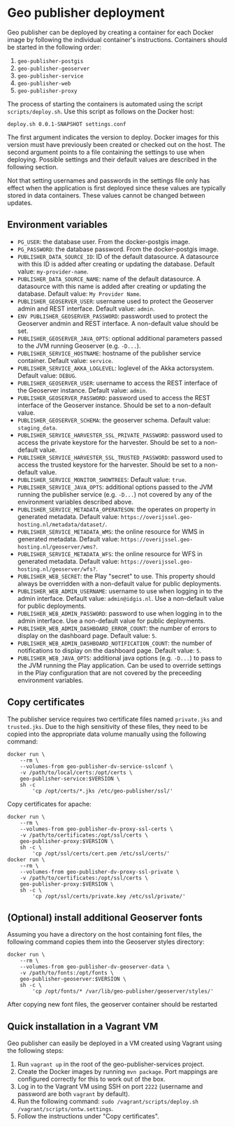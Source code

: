 # Geo publisher deployment

Geo publisher can be deployed by creating a container for each Docker image 
by following the individual container's instructions. Containers should be 
started in the following order:

1. ``geo-publisher-postgis``
2. ``geo-publisher-geoserver``
3. ``geo-publisher-service``
4. ``geo-publisher-web``
5. ``geo-publisher-proxy``

The process of starting the containers is automated using the script 
``scripts/deploy.sh``. Use this script as follows on the Docker host:

```
deploy.sh 0.0.1-SNAPSHOT settings.conf 
```

The first argument indicates the version to deploy. Docker images for this 
version must have previously been created or checked out on the host. The
second argument points to a file containing the settings to use when deploying.
Possible settings and their default values are described in the following 
section.

Not that setting usernames and passwords in the settings file only has effect
when the application is first deployed since these values are typically stored
in data containers. These values cannot be changed between updates.

## Environment variables

- ``PG_USER``: the database user. From the docker-postgis image.
- ``PG_PASSWORD``: the database password. From the docker-postgis image.
- ``PUBLISHER_DATA_SOURCE_ID``: ID of the default datasource. A datasource with this ID is added after creating or updating the database. Default value: ``my-provider-name``.
- ``PUBLISHER_DATA_SOURCE_NAME``: name of the default datasource. A datasource with this name is added after creating or updating the database. Default value: ``My Provider Name``.
- ``PUBLISHER_GEOSERVER_USER``: username used to protect the Geoserver admin and REST interface. Default value: ``admin``.
- ``ENV PUBLISHER_GEOSERVER_PASSWORD``: passwordt used to protect the Geoserver andmin and REST interface. A non-default value should be set.
- ``PUBLISHER_GEOSERVER_JAVA_OPTS``: optional additional parameters passed to the JVM running Geoserver (e.g. ``-D...``).
- ``PUBLISHER_SERVICE_HOSTNAME``: hostname of the publisher service container. Default value: ``service``.
- ``PUBLISHER_SERVICE_AKKA_LOGLEVEL``: loglevel of the Akka actorsystem. Default value: ``DEBUG``.
- ``PUBLISHER_GEOSERVER_USER``: username to access the REST interface of the Geoserver instance. Default value: ``admin``.
- ``PUBLISHER_GEOSERVER_PASSWORD``: password used to access the REST interface of the Geoserver instance. Should be set to a non-default value.
- ``PUBLISHER_GEOSERVER_SCHEMA``: the geoserver schema. Default value: ``staging_data``.
- ``PUBLISHER_SERVICE_HARVESTER_SSL_PRIVATE_PASSWORD``: password used to access the private keystore for the harvester. Should be set to a non-default value.
- ``PUBLISHER_SERVICE_HARVESTER_SSL_TRUSTED_PASSWORD``: password used to access the trusted keystore for the harvester. Should be set to a non-default value.
- ``PUBLISHER_SERVICE_MONITOR_SHOWTREES``: Default value: ``true``.
- ``PUBLISHER_SERVICE_JAVA_OPTS``: additional options passed to the JVM running the publisher service (e.g. ``-D...``) not covered by any of the environment variables described above.
- ``PUBLISHER_SERVICE_METADATA_OPERATESON``: the operates on property in generated metadata. Default value: ``https://overijssel.geo-hosting.nl/metadata/dataset/``.
- ``PUBLISHER_SERVICE_METADATA_WMS``: the online resource for WMS in generated metadata. Default value: ``https://overijssel.geo-hosting.nl/geoserver/wms?``.
- ``PUBLISHER_SERVICE_METADATA_WFS``: the online resource for WFS in generated metadata. Default value: ``https://overijssel.geo-hosting.nl/geoserver/wfs?``.
- ``PUBLISHER_WEB_SECRET``: the Play "secret" to use. This property should always be overridden with a non-default value for public deployments.
- ``PUBLISHER_WEB_ADMIN_USERNAME``: username to use when logging in to the admin interface. Default value: ``admin@idgis.nl``. Use a non-default value for public deployments.
- ``PUBLISHER_WEB_ADMIN_PASSWORD``: password to use when logging in to the admin interface. Use a non-default value for public deployments.
- ``PUBLISHER_WEB_ADMIN_DASHBOARD_ERROR_COUNT``: the number of errors to display on the dashboard page. Default value: ``5``.
- ``PUBLISHER_WEB_ADMIN_DASHBOARD_NOTIFICATION_COUNT``: the number of notifications to display on the dashboard page. Default value: ``5``.
- ``PUBLISHER_WEB_JAVA_OPTS``: additional java options (e.g. ``-D...``) to pass to the JVM running the Play application. Can be used to override settings in the Play configuration that are not covered by the preceeding environment variables.

## Copy certificates

The publisher service requires two certificate files named ``private.jks`` and ``trusted.jks``.
Due to the high sensitivity of these files, they need to be copied into the appropriate data volume
manually using the following command:

```
docker run \ 
	--rm \
	--volumes-from geo-publisher-dv-service-sslconf \ 
	-v /path/to/local/certs:/opt/certs \
	geo-publisher-service:$VERSION \
	sh -c
		'cp /opt/certs/*.jks /etc/geo-publisher/ssl/'
```

Copy certificates for apache:

```
docker run \
	--rm \
	--volumes-from geo-publisher-dv-proxy-ssl-certs \
	-v /path/to/certificates:/opt/ssl/certs \
	geo-publisher-proxy:$VERSION \
	sh -c \
		'cp /opt/ssl/certs/cert.pem /etc/ssl/certs/'
docker run \
	--rm \
	--volumes-from geo-publisher-dv-proxy-ssl-private \
	-v /path/to/certificates:/opt/ssl/certs \
	geo-publisher-proxy:$VERSION \
	sh -c \
		'cp /opt/ssl/certs/private.key /etc/ssl/private/'
```

## (Optional) install additional Geoserver fonts

Assuming you have a directory on the host containing font files, the following command copies them into the Geoserver styles directory:

```
docker run \
	--rm \
	--volumes-from geo-publisher-dv-geoserver-data \
	-v /path/to/fonts:/opt/fonts \
	geo-publisher-geoserver:$VERSION \
	sh -c \
		'cp /opt/fonts/* /var/lib/geo-publisher/geoserver/styles/'
```

After copying new font files, the geoserver container should be restarted

## Quick installation in a Vagrant VM

Geo publisher can easily be deployed in a VM created using Vagrant using the
following steps:

1. Run ``vagrant up`` in the root of the geo-publisher-services project.
2. Create the Docker images by running ``mvn package``. Port mappings are
   configured correctly for this to work out of the box.
3. Log in to the Vagrant VM using SSH on port ``2222`` (username and password
   are both ``vagrant`` by default).
4. Run the following command: 
   ``sudo /vagrant/scripts/deploy.sh /vagrant/scripts/ontw.settings``.
5. Follow the instructions under "Copy certificates". 
